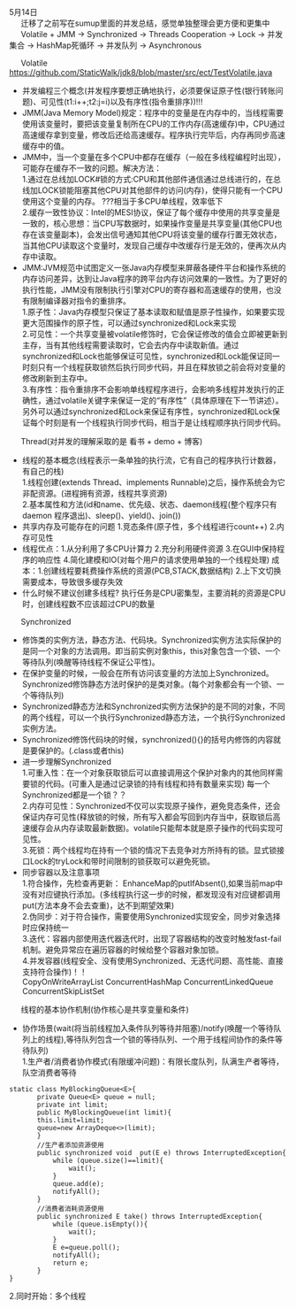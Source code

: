 5月14日   
&emsp;&ensp;迁移了之前写在sumup里面的并发总结，感觉单独整理会更方便和更集中    
&emsp;&ensp;Volatile + JMM -> Synchronized -> Threads Cooperation -> Lock -> 并发集合 -> HashMap死循环 -> 并发队列 -> Asynchronous      
     
 &emsp;&ensp;Volatile&emsp;&ensp;https://github.com/StaticWalk/jdk8/blob/master/src/ect/TestVolatile.java
  * 并发编程三个概念(并发程序要想正确地执行，必须要保证原子性(银行转账问题)、可见性(t1:i++;t2:j=i)以及有序性(指令重排序))!!!
  * JMM(Java Memory Model)规定：程序中的变量是在内存中的，当线程需要使用该变量时，要把该变量复制所在CPU的工作内存(高速缓存)中，CPU通过高速缓存拿到变量，修改后还给高速缓存。程序执行完毕后，内存再同步高速缓存中的值。   
  * JMM中，当一个变量在多个CPU中都存在缓存（一般在多线程编程时出现），可能存在缓存不一致的问题。解决方法：   
  1.通过在总线加LOCK#锁的方式:CPU和其他部件通信通过总线进行的，在总线加LOCK锁能阻塞其他CPU对其他部件的访问(内存)，使得只能有一个CPU使用这个变量的内存。  ???相当于多CPU单线程，效率低下   
  2.缓存一致性协议：Intel的MESI协议，保证了每个缓存中使用的共享变量是一致的，核心思想：当CPU写数据时，如果操作变量是共享变量(其他CPU也存在该变量副本)，会发出信号通知其他CPU将该变量的缓存行置无效状态，当其他CPU读取这个变量时，发现自己缓存中改缓存行是无效的，便再次从内存中读取。  
  * JMM:JVM规范中试图定义一张Java内存模型来屏蔽各硬件平台和操作系统的内存访问差异，达到让Java程序的跨平台内存访问效果的一致性。为了更好的执行性能，JMM没有限制执行引擎对CPU的寄存器和高速缓存的使用，也没有限制编译器对指令的重排序。   
  1.原子性：Java内存模型只保证了基本读取和赋值是原子性操作，如果要实现更大范围操作的原子性，可以通过synchronized和Lock来实现   
  2.可见性：一个共享变量被volatile修饰时，它会保证修改的值会立即被更新到主存，当有其他线程需要读取时，它会去内存中读取新值。通过synchronized和Lock也能够保证可见性，synchronized和Lock能保证同一时刻只有一个线程获取锁然后执行同步代码，并且在释放锁之前会将对变量的修改刷新到主存中。   
  3.有序性：指令重排序不会影响单线程程序进行，会影响多线程并发执行的正确性，通过volatile关键字来保证一定的“有序性”（具体原理在下一节讲述）。另外可以通过synchronized和Lock来保证有序性，synchronized和Lock保证每个时刻是有一个线程执行同步代码，相当于是让线程顺序执行同步代码。  
     
&emsp;&ensp;Thread(对并发的理解采取的是 看书 + demo + 博客)    
 * 线程的基本概念(线程表示一条单独的执行流，它有自己的程序执行计数器，有自己的栈)   
 1.线程创建(extends Thread、implements Runnable)之后，操作系统会为它非配资源。(进程拥有资源，线程共享资源)     
 2.基本属性和方法(id和name、优先级、状态、daemon线程(整个程序只有daemon 程序退出)、sleep()、yield()、join())      
 * 共享内存及可能存在的问题 1.竞态条件(原子性，多个线程进行count++)  2.内存可见性   
 * 线程优点：1.从分利用了多CPU计算力 2.充分利用硬件资源 3.在GUI中保持程序的响应性 4.简化建模和IO(对每个用户的请求使用单独的一个线程处理)  成本：1.创建线程要耗费操作系统的资源(PCB,STACK,数据结构) 2.上下文切换需要成本，导致很多缓存失效    
 * 什么时候不建议创建多线程?  执行任务是CPU密集型，主要消耗的资源是CPU时，创建线程数不应该超过CPU的数量   
       
&emsp;&ensp;Synchronized   
 * 修饰类的实例方法，静态方法、代码块。Synchronized实例方法实际保护的是同一个对象的方法调用。即当前实例对象this，this对象包含一个锁、一个等待队列(唤醒等待线程不保证公平性)。     
 * 在保护变量的时候，一般会在所有访问该变量的方法加上Synchronized。Synchronized修饰静态方法时保护的是类对象。(每个对象都会有一个锁、一个等待队列)    
 * Synchronized静态方法和Synchronized实例方法保护的是不同的对象，不同的两个线程，可以一个执行Synchronized静态方法，一个执行Synchronized实例方法。   
 * Synchronized修饰代码块的时候，synchronized(){}的括号内修饰的内容就是要保护的。(.class或者this)   
 * 进一步理解Synchronized   
 1.可重入性：在一个对象获取锁后可以直接调用这个保护对象内的其他同样需要锁的代码。(可重入是通过记录锁的持有线程和持有数量来实现)  每一个Synchronized都是一个锁？？   
 2.内存可见性：Synchronized不仅可以实现原子操作，避免竞态条件，还会保证内存可见性(释放锁的时候，所有写入都会写回到内存当中，获取锁后高速缓存会从内存读取最新数据)。volatile只能帮本就是原子操作的代码实现可见性。     
 3.死锁：两个线程均在持有一个锁的情况下去竞争对方所持有的锁。显式锁接口Lock的tryLock和带时间限制的锁获取可以避免死锁。
 * 同步容器以及注意事项   
 1.符合操作，先检查再更新： EnhanceMap的putIfAbsent(),如果当前map中没有对应键执行添加。(多线程执行这一步的时候，都发现没有对应键都调用put(方法本身不会去查重)，达不到期望效果)     
 2.伪同步：对于符合操作，需要使用Synchronized实现安全，同步对象选择时应保持统一    
 3.迭代：容器内部使用迭代器迭代时，出现了容器结构的改变时触发fast-fail机制。避免异常应在遍历容器的时候给整个容器对象加锁。     
 4.并发容器(线程安全、没有使用Synchronized、无迭代问题、高性能、直接支持符合操作)！！     
 CopyOnWriteArrayList ConcurrentHashMap ConcurrentLinkedQueue ConcurrentSkipListSet    
    
&emsp;&ensp;线程的基本协作机制(协作核心是共享变量和条件)   
 * 协作场景(wait(将当前线程加入条件队列等待并阻塞)/notify(唤醒一个等待队列上的线程),等待队列包含一个锁的等待队列、一个用于线程间协作的条件等待队列)   
 1.生产者/消费者协作模式(有限缓冲问题)：有限长度队列，队满生产者等待，队空消费者等待   
 ```
 static class MyBlockingQueue<E>{
        private Queue<E> queue = null;
        private int limit; 
        public MyBlockingQueue(int limit){
        this.limit=limit;
        queue=new ArrayDeque<>(limit);
        }
        //生产者添加资源使用
    	public synchronized void  put(E e) throws InterruptedException{
    		while (queue.size()==limit){
    			wait();
    		}
    		queue.add(e);
    		notifyAll();
    	}
    	//消费者消耗资源使用
    	public synchronized E take() throws InterruptedException{
    		while (queue.isEmpty()){
    			wait();
    		}
    		E e=queue.poll();
    		notifyAll();
    		return e;
    	}
 }
 ```  
 2.同时开始：多个线程
 
 
 

 
 